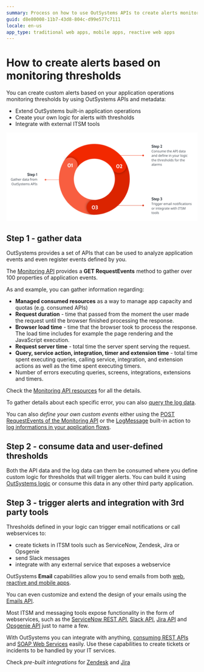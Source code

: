 ```yaml
---
summary: Process on how to use OutSystems APIs to create alerts monitoring thresholds. OutSystems APIs and metadata expose all the necessaty information and even allow you to create custom logging and events.
guid: d8e80008-11b7-43d8-804c-d99e577c7111
locale: en-us
app_type: traditional web apps, mobile apps, reactive web apps
---
```


# How to create alerts based on monitoring thresholds

You can create custom alerts based on your application operations monitoring thresholds by using OutSystems APIs and metadata:

* Extend OutSystems built-in application operations
* Create your own logic for alerts with thresholds
* Integrate with external ITSM tools

![](images/create-alerts-diag.png)


## Step 1 - gather data

OutSystems provides a set of APIs that can be used to analyze application events and even register events defined by you.

The [Monitoring API](https://success.outsystems.com/Documentation/11/Reference/OutSystems_APIs/PerformanceMonitoring_API) provides a **GET RequestEvents** method to gather over 100 properties of application events. 

As and example, you can gather information regarding:

* **Managed consumed resources** as a way to manage app capacity and quotas (e.g. consumed APIs)
* **Request duration** - time that passed from the moment the user made the request until the browser finished processing the response.
* **Browser load time** - time that the browser took to process the response. The load time includes for example the page rendering and the JavaScript execution.
* **Request server time** - total time the server spent serving the request.
* **Query, service action, integration, timer and extension time** - total time spent executing queries, calling service, integration, and extension actions as well as the time spent executing timers.
* Number of errors executing queries, screens, integrations, extensions and timers.

Check the [Monitoring API resources](https://success.outsystems.com/Documentation/11/Reference/OutSystems_APIs/PerformanceMonitoring_API#Resources) for all the details.


To gather details about each specific error, you can also [query the log data](https://success.outsystems.com/Documentation/11/Managing_the_Applications_Lifecycle/Monitor_and_Troubleshoot/Logging_database_and_architecture/Query_log_data).

You can also *define your own custom events* either using the [POST RequestEvents of the Monitoring API](https://success.outsystems.com/Documentation/11/Reference/OutSystems_APIs/PerformanceMonitoring_API#POST_RequestEvents) or the [LogMessage](https://success.outsystems.com/Documentation/11/Reference/OutSystems_APIs/System_Actions#LogMessage) built-in action to [log informations in your application flows](https://success.outsystems.com/Documentation/11/Developing_an_Application/Troubleshooting_Applications/Log_Information_in_Action_Flows).

## Step 2 - consume data and user-defined thresholds

Both the API data and the log data can them be consumed where you define custom logic for thresholds that will trigger alerts. You can build it using [OutSystems logic](https://success.outsystems.com/Documentation/11/Developing_an_Application/Implement_Application_Logic) or consume this data in any other third party application.

## Step 3 - trigger alerts and integration with 3rd party tools

Thresholds defined in your logic can trigger email notifications or call webservices to:

* create tickets in ITSM tools such as ServiceNow, Zendesk, Jira or Opsgenie
* send Slack messages
* integrate with any external service that exposes a webservice

OutSystems **Email** capabilities allow you to send emails from both [web](https://success.outsystems.com/Documentation/11/Developing_an_Application/Implement_Application_Logic/Send_an_Email_From_a_Web_Application), [reactive and mobile apps](https://success.outsystems.com/Documentation/11/Developing_an_Application/Implement_Application_Logic/Technical_Preview_-_Emails_in_Mobile_and_Reactive_Web_Apps/Sending_Emails).

You can even customize and extend the design of your emails using the [Emails API](https://success.outsystems.com/Documentation/11/Reference/OutSystems_APIs/Emails_API).

Most ITSM and messaging tools expose functionality in the form of webservices, such as the [ServiceNow REST API](https://docs.servicenow.com/bundle/paris-application-development/page/integrate/inbound-rest/concept/c_RESTAPI.html), [Slack API](https://api.slack.com/apis/connections), [Jira API](https://developer.atlassian.com/cloud/jira/platform/rest/v3/intro/) and [Opsgenie API](https://docs.opsgenie.com/v1.0/docs/alert-api) just to name a few.

With OutSystems you can integrate with anything, [consuming REST APIs](https://success.outsystems.com/Documentation/11/Extensibility_and_Integration/REST/Consume_REST_APIs) and [SOAP Web Services](https://success.outsystems.com/Documentation/11/Extensibility_and_Integration/SOAP/Consuming_SOAP_Web_Services) easily. Use these capabilities to create tickets or incidents to be handled by your IT services.

Check *pre-built integrations* for [Zendesk](https://www.outsystems.com/forge/component-overview/588/zendesk-connector) and [Jira](https://www.outsystems.com/blog/posts/jira-integration-app-feedback/)

